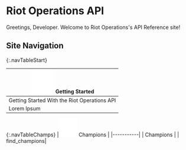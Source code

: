 # Riot Operations API

Greetings, Developer. Welcome to Riot Operations's API Reference site!

## Site Navigation

{:.navTableStart}

|![Get Started](icons8-rest-api-64.png) Getting Started |
| ------------- |
| Getting Started With the Riot Operations API  |
| Lorem Ipsum  |

{:.navTableChamps}
|![Ahri](icons8-ahri-50.png) Champions |
|-----------|
| Champions  |
| find_champions|
